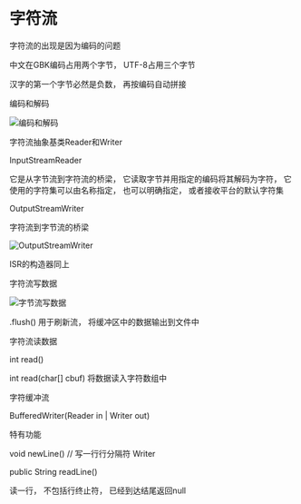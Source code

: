 # 字符流

字符流的出现是因为编码的问题

中文在GBK编码占用两个字节， UTF-8占用三个字节

汉字的第一个字节必然是负数， 再按编码自动拼接



编码和解码

![编码和解码](F:\E盘\编程学习\Java\编码和解码.png)



字符流抽象基类Reader和Writer

InputStreamReader

它是从字节流到字符流的桥梁， 它读取字节并用指定的编码将其解码为字符， 它使用的字符集可以由名称指定， 也可以明确指定， 或者接收平台的默认字符集



OutputStreamWriter

字符流到字节流的桥梁

![OutputStreamWriter](F:\E盘\编程学习\Java\OutputStreamWriter.png)

ISR的构造器同上



字符流写数据

![字节流写数据](F:\E盘\编程学习\Java\字节流写数据.png)

.flush() 用于刷新流， 将缓冲区中的数据输出到文件中





字符流读数据

int read()

int read(char[] cbuf) 将数据读入字符数组中





字符缓冲流

BufferedWriter(Reader in | Writer out)



特有功能

void newLine()  // 写一行行分隔符 Writer

public String readLine()

读一行， 不包括行终止符， 已经到达结尾返回null